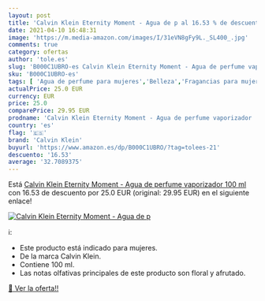 ```yaml
---
layout: post
title: 'Calvin Klein Eternity Moment - Agua de p al 16.53 % de descuento'
date: 2021-04-10 16:48:31
image: 'https://m.media-amazon.com/images/I/31eVN8gFy9L._SL400_.jpg'
comments: true
category: ofertas
author: 'tole.es'
slug: 'B000C1UBRO-es Calvin Klein Eternity Moment - Agua de perfume vaporizador...'
sku: 'B000C1UBRO-es'
tags: [ 'Agua de perfume para mujeres','Belleza','Fragancias para mujeres','Perfumes y fragancias','agua','calvin klein','de','perfume', ]
actualPrice: 25.0 EUR
currency: EUR
price: 25.0
comparePrice: 29.95 EUR
prodname: 'Calvin Klein Eternity Moment - Agua de perfume vaporizador  100 ml'
country: 'es'
flag: '🇪🇸'
brand: 'Calvin Klein'
buyurl: 'https://www.amazon.es/dp/B000C1UBRO/?tag=tolees-21'
descuento: '16.53'
average: '32.7089375'
---
```


Está [Calvin Klein Eternity Moment - Agua de perfume vaporizador  100 ml](https://www.amazon.es/dp/B000C1UBRO/?tag=tolees-21) con 16.53 de descuento por 25.0 EUR (original: 29.95 EUR) en el siguiente enlace!

[![Calvin Klein Eternity Moment - Agua de p](https://m.media-amazon.com/images/I/31eVN8gFy9L._SL400_.jpg)](https://www.amazon.es/dp/B000C1UBRO/?tag=tolees-21)

ℹ️:

- Este producto está indicado para mujeres.
- De la marca Calvin Klein.
- Contiene 100 ml.
- Las notas olfativas principales de este producto son floral y afrutado.

[🛒 Ver la oferta!!](https://www.amazon.es/dp/B000C1UBRO/?tag=tolees-21)
